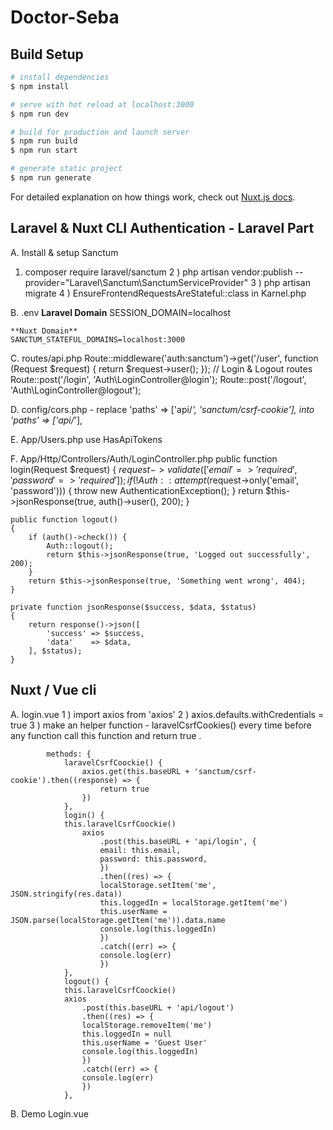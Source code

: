 # Doctor-Seba

## Build Setup

```bash
# install dependencies
$ npm install

# serve with hot reload at localhost:3000
$ npm run dev

# build for production and launch server
$ npm run build
$ npm run start

# generate static project
$ npm run generate
```

For detailed explanation on how things work, check out [Nuxt.js docs](https://nuxtjs.org).


## Laravel & Nuxt CLI Authentication - Laravel Part

A. Install & setup Sanctum

   1) composer require laravel/sanctum
   2 ) php artisan vendor:publish --provider="Laravel\Sanctum\SanctumServiceProvider"
   3 ) php artisan migrate
   4 ) EnsureFrontendRequestsAreStateful::class in Karnel.php

B. .env
   **Laravel Domain**
   SESSION_DOMAIN=localhost

    **Nuxt Domain**
    SANCTUM_STATEFUL_DOMAINS=localhost:3000

C. routes/api.php
    Route::middleware('auth:sanctum')->get('/user', function (Request $request) {
        return $request->user();
    });
    // Login & Logout routes
    Route::post('/login', 'Auth\LoginController@login');
    Route::post('/logout', 'Auth\LoginController@logout');

D. config/cors.php - replace
    'paths' => ['api/*', 'sanctum/csrf-cookie'],
                  into
    'paths' => ['api/*'],

E. App/Users.php
    use HasApiTokens

F. App/Http/Controllers/Auth/LoginController.php
    public function login(Request $request)
    {
        $request->validate([
            'email'    => 'required',
            'password' => 'required'
        ]);
        if (!Auth::attempt($request->only('email', 'password'))) {
            throw new AuthenticationException();
        }
        return $this->jsonResponse(true, auth()->user(), 200);
    }

    public function logout()
    {
        if (auth()->check()) {
            Auth::logout();
            return $this->jsonResponse(true, 'Logged out successfully', 200);
        }
        return $this->jsonResponse(true, 'Something went wrong', 404);
    }

    private function jsonResponse($success, $data, $status)
    {
        return response()->json([
            'success' => $success,
            'data'    => $data,
        ], $status);
    }


## Nuxt / Vue cli
A. login.vue
    1 ) import axios from 'axios'
    2 ) axios.defaults.withCredentials = true
    3 ) make an helper function - laravelCsrfCookies()
        every time before any function call this function and return true .
            
            methods: {
                laravelCsrfCoockie() {
                    axios.get(this.baseURL + 'sanctum/csrf-cookie').then((response) => {
                        return true
                    })
                },
                login() {
                this.laravelCsrfCoockie()
                    axios
                        .post(this.baseURL + 'api/login', {
                        email: this.email,
                        password: this.password,
                        })
                        .then((res) => {
                        localStorage.setItem('me', JSON.stringify(res.data))
                        this.loggedIn = localStorage.getItem('me')
                        this.userName = JSON.parse(localStorage.getItem('me')).data.name
                        console.log(this.loggedIn)
                        })
                        .catch((err) => {
                        console.log(err)
                        })
                },
                logout() {
                this.laravelCsrfCoockie()
                axios
                    .post(this.baseURL + 'api/logout')
                    .then((res) => {
                    localStorage.removeItem('me')
                    this.loggedIn = null
                    this.userName = 'Guest User'
                    console.log(this.loggedIn)
                    })
                    .catch((err) => {
                    console.log(err)
                    })
                },


B. Demo Login.vue
    <template>
    <div>
        <button v-if="!loggedIn" @click="login">Login</button>
        <button v-else @click="logout">logout</button>
        <h1 v-if="userName">{{ userName }}</h1>
    </div>
    </template>
    <script>
    import axios from 'axios'
    axios.defaults.withCredentials = true

    export default {
    data() {
        return {
        email: 'admin@admin.com',
        password: 'password',
        baseURL: 'http://localhost:8000/',
        loggedIn: localStorage.getItem('me'),
        userName: localStorage.getItem('me')
            ? JSON.parse(localStorage.getItem('me')).data.name
            : 'Guest User',
        }
    },
    mounted() {
        console.log(this.loggedIn)
    },
    methods: {
        laravelCsrfCoockie() {
        axios.get(this.baseURL + 'sanctum/csrf-cookie').then((response) => {
            return true
        })
        },
        login() {
        this.laravelCsrfCoockie()
        axios
            .post(this.baseURL + 'api/login', {
            email: this.email,
            password: this.password,
            })
            .then((res) => {
            localStorage.setItem('me', JSON.stringify(res.data))
            this.loggedIn = localStorage.getItem('me')
            this.userName = JSON.parse(localStorage.getItem('me')).data.name
            console.log(this.loggedIn)
            })
            .catch((err) => {
            console.log(err)
            })
        },
        logout() {
        this.laravelCsrfCoockie()
        axios
            .post(this.baseURL + 'api/logout')
            .then((res) => {
            localStorage.removeItem('me')
            this.loggedIn = null
            this.userName = 'Guest User'
            console.log(this.loggedIn)
            })
            .catch((err) => {
            console.log(err)
            })
        },
    },
    }
    </script>

**You can use this starter project for to remove the hasslement of Laravel & Sanctum/Vue Cli**